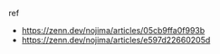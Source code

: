 ref
- https://zenn.dev/nojima/articles/05cb9ffa0f993b
- https://zenn.dev/nojima/articles/e597d22660205d
